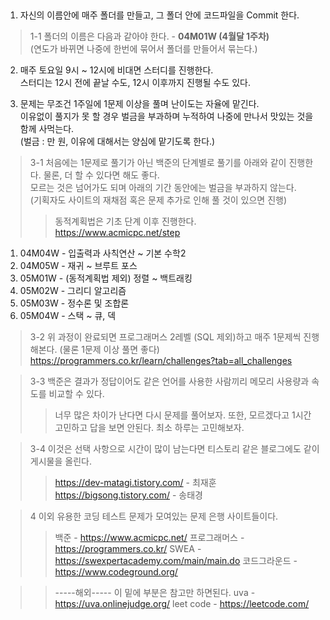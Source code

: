 ## <Study Rules>
1. 자신의 이름안에 매주 폴더를 만들고, 그 폴더 안에 코드파일을 Commit 한다.
> 1-1 폴더의 이름은 다음과 같아야 한다. - <b>04M01W (4월달 1주차)</b><br>
(연도가 바뀌면 나중에 한번에 묶어서 폴더를 만들어서 묶는다.)<br>


2. 매주 토요일 9시 ~ 12시에 비대면 스터디를 진행한다.<br>
스터디는 12시 전에 끝날 수도, 12시 이후까지 진행될 수도 있다.<br>


3. 문제는 무조건 1주일에 1문제 이상을 풀며 난이도는 자율에 맡긴다.<br>
이유없이 풀지가 못 할 경우 벌금을 부과하며 누적하여 나중에 만나서 맛있는 것을 함께 사먹는다.<br>
(벌금 : 만 원, 이유에 대해서는 양심에 맡기도록 한다.)
   
> 3-1  처음에는 1문제로 풀기가 아닌 백준의 단계별로 풀기를 아래와 같이 진행한다. 물론, 더 할 수 있다면 해도 좋다.<br>
> 모르는 것은 넘어가도 되며 아래의 기간 동안에는 벌금을 부과하지 않는다.<br>
> (기획자도 사이트의 재채점 혹은 문제 추가로 인해 풀 것이 있으면 진행)
>>동적계획법은 기초 단계 이후 진행한다.<br>
https://www.acmicpc.net/step<br>
1) 04M04W - 입출력과 사칙연산 ~ 기본 수학2<br>
2) 04M05W - 재귀 ~ 브루트 포스<br>
3) 05M01W - (동적계획법 제외) 정렬 ~ 백트래킹<br>
4) 05M02W - 그리디 알고리즘<br>
5) 05M03W - 정수론 및 조합론<br>
6) 05M04W - 스택 ~ 큐, 덱<br>
 
> 3-2 위 과정이 완료되면 프로그래머스 2레벨 (SQL 제외)하고 매주 1문제씩 진행해본다. (물론 1문제 이상 풀면 좋다)
> https://programmers.co.kr/learn/challenges?tab=all_challenges
     
> 3-3 백준은 결과가 정답이어도 같은 언어를 사용한 사람끼리 메모리 사용량과 속도를 비교할 수 있다.
>> 너무 많은 차이가 난다면 다시 문제를 풀어보자.
>> 또한, 모르겠다고 1시간 고민하고 답을 보면 안된다. 최소 하루는 고민해보자.
     
> 3-4 이것은 선택 사항으로 시간이 많이 남는다면 티스토리 같은 블로그에도 같이 게시물을 올린다.
>> https://dev-matagi.tistory.com/ - 최재훈
>> https://bigsong.tistory.com/ - 송태경
     
> 4 이외 유용한 코딩 테스트 문제가 모여있는 문제 은행 사이트들이다.
>> 백준 - https://www.acmicpc.net/
>> 프로그래머스 - https://programmers.co.kr/
>> SWEA - https://swexpertacademy.com/main/main.do
>> 코드그라운드 - https://www.codeground.org/
    
>   >  -----해외-----
>   > 이 밑에 부분은 참고만 하면된다.
>   > uva - https://uva.onlinejudge.org/
>   > leet code - https://leetcode.com/
     
   
